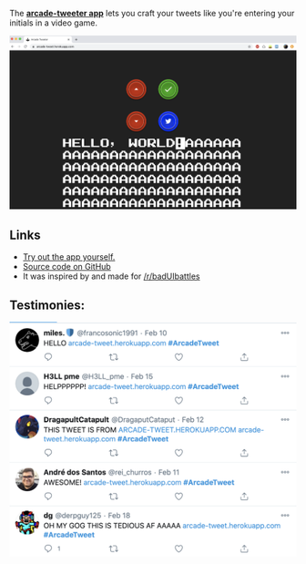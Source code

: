 ---
---

The **[arcade-tweeter app](https://arcade-tweet.herokuapp.com/)** lets you craft your tweets like you're entering your initials in a video game.

<img src="/assets/images/arcade-tweeter-demo.png" alt="Screenshot of app"/>

## Links
- [Try out the app yourself.](https://arcade-tweet.herokuapp.com/)
- [Source code on GitHub](https://github.com/aloverso/arcade-tweet)
- It was inspired by and made for [/r/badUIbattles](https://www.reddit.com/r/badUIbattles/comments/f1yqqd/craft_your_tweets_like_youre_entering_your/)

## Testimonies:

<img src="/assets/images/arcade-tweets.png" alt="Twitter comments of people using the app"/>
